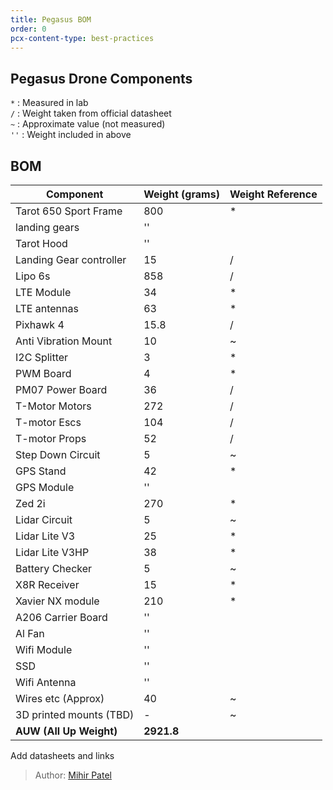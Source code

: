 ```yaml
---
title: Pegasus BOM
order: 0
pcx-content-type: best-practices
---
```

## Pegasus Drone Components

<Aside  header="Note">

`*`  : Measured in lab  
`/`  : Weight taken from official datasheet  
`~`  : Approximate value (not measured)  
`''` : Weight included in above  

</Aside>

## BOM

<TableWrap>

| Component               | Weight (grams) | Weight Reference |
|-------------------------|----------------|------------------|
| Tarot 650 Sport Frame   | 800            | *                |
| landing gears           | ''             |                  |
| Tarot Hood              | ''             |                  |
| Landing Gear controller | 15             | /                |
| Lipo 6s                 | 858            | /                |
| LTE Module              | 34             | *                |
| LTE antennas            | 63             | *                |
| Pixhawk 4               | 15.8           | /                |
| Anti Vibration Mount    | 10             | ~                |
| I2C Splitter            | 3              | *                |
| PWM Board               | 4              | *                |
| PM07 Power Board        | 36             | /                |
| T-Motor Motors          | 272            | /                |
| T-motor Escs            | 104            | /                |
| T-motor Props           | 52             | /                |
| Step Down Circuit       | 5              | ~                |
| GPS Stand               | 42             | *                |
| GPS Module              | ''             |                  |
| Zed 2i                  | 270            | *                |
| Lidar Circuit           | 5              | ~                |
| Lidar Lite V3           | 25             | *                |
| Lidar Lite V3HP         | 38             | *                |
| Battery Checker         | 5              | ~                |
| X8R Receiver            | 15             | *                |
| Xavier NX module        | 210            | *                |
| A206 Carrier Board      | ''             |                  |
| Al Fan                  | ''             |                  |
| Wifi Module             | ''             |                  |
| SSD                     | ''             |                  |
| Wifi Antenna            | ''             |                  |
| Wires etc (Approx)      | 40             | ~                |
| 3D printed mounts (TBD) | -              | ~                |
| __AUW (All Up Weight)__ | __2921.8__     |                  |

</TableWrap>

<Aside type="warning" header="To-Do">

Add datasheets and links

</Aside>

> Author: [Mihir Patel](https://github.com/mihyr)